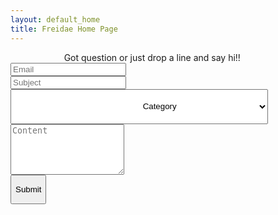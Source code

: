 ```yaml
---
layout: default_home
title: Freidae Home Page
---
```

<form role="form" method="POST" action="http://formspree.io/udbhav1995@gmail.com">
    <div class="form-group">
        <label for="inputEmail" style="text-align: center;padding-left: 17%;padding-right: 17%;">Got question or just drop a line and say hi!!</label>
        <input type="email" class="form-control" id="inputEmail" placeholder="Email" name="email">
    </div>
    <div class="form-group">
        <input type="text" class="form-control" id="inputSubject" placeholder="Subject" name="subject">
    </div>
    <div class="form-group">
        <select class="form-control" id="sel1" style="padding-left: 41%;padding-right: 23%;height: 56px;" name="category">
            <option>Category</option>
            <option>Comment</option>
            <option>Suggestion</option>
        </select>
    </div>
    <div class="form-group">
        <textarea class="form-control" rows="5" id="content" placeholder="Content" name="content"></textarea>
    </div>
    <div class="form-group" style="width: 71px;min-width: 71px;">
        <button type="submit" class="btn btn-primary"><p style="text-align: center;">Submit</p></button>
    </div>
</form>
    